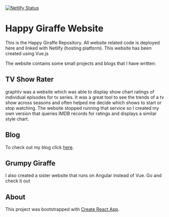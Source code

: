 [![Netlify Status](https://api.netlify.com/api/v1/badges/9a2fddc5-2ac9-4a8f-82cb-b03a22a546fd/deploy-status)](https://app.netlify.com/sites/elegant-kare-3738ad/deploys)

# Happy Giraffe Website
This is the Happy Giraffe Repository. All website related code is deployed here and linked with Netlify (hosting platform). This website has been created using Vue.js

The website contains some small projects and blogs that I have written:

## TV Show Rater
graphtv was a website which was able to display show chart ratings of individual episodes for tv series. It was a great tool to see the trends of a tv show across seasons and often helped me decide which shows to start or stop watching. The website stopped running that service so I created my own version that queries IMDB records for ratings and displays a similar style chart.

## Blog
To check out my blog click [here](https://medium.com/happy-giraffe).

## Grumpy Giraffe
I also created a sister website that runs on Angular instead of Vue. Go and check it out

## About

This project was bootstrapped with [Create React App](https://github.com/facebookincubator/create-react-app).

